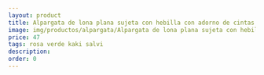 ```yaml
---
layout: product
title: Alpargata de lona plana sujeta con hebilla con adorno de cintas 
image: img/productos/alpargata/Alpargata de lona plana sujeta con hebilla con adorno de cintas =47 =rosa verde kaki salvi.webp
price: 47 
tags: rosa verde kaki salvi
description: 
order: 0
---
```

